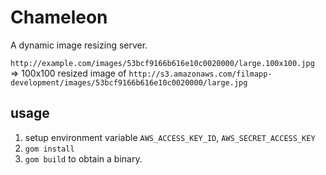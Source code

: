 Chameleon
===

A dynamic image resizing server.

`http://example.com/images/53bcf9166b616e10c0020000/large.100x100.jpg` => 100x100 resized image of `http://s3.amazonaws.com/filmapp-development/images/53bcf9166b616e10c0020000/large.jpg`

usage
---

1. setup environment variable `AWS_ACCESS_KEY_ID`, `AWS_SECRET_ACCESS_KEY`
2. `gom install`
3. `gom build` to obtain a binary.
